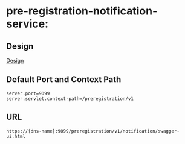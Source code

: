 # pre-registration-notification-service:

## Design
[Design](https://github.com/mosip/pre-registration/blob/master/design/pre-registration/pre-registration-notification-service.md)

## Default Port and Context Path
```
server.port=9099
server.servlet.context-path=/preregistration/v1
```
## URL 
```https://{dns-name}:9099/preregistration/v1/notification/swagger-ui.html```
